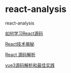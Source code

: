 # react-analysis
react-analysis

[如何学习React源码](https://75.team/post/how-to-learn-react.html)

[React技术揭秘](https://react.iamkasong.com/)



[React 源码解析](https://react.jokcy.me/)

[vue3源码解析和最佳实践](https://vue3.w2deep.com/)